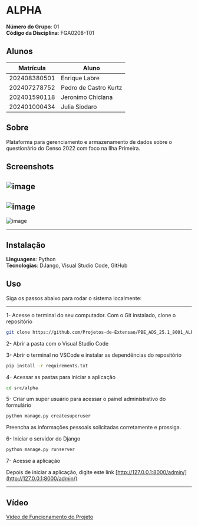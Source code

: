 # ALPHA

**Número do Grupo**: 01<br>
**Código da Disciplina**: FGA0208-T01<br>

## Alunos
|Matrícula | Aluno |
| -- | -- |
| 202408380501  |  Enrique Labre |
| 202407278752  |  Pedro de Castro Kurtz |
| 202401590118  |  Jeronimo Chiclana |
| 202401000434  |  Julia Siodaro |

## Sobre 
Plataforma para gerenciamento e armazenamento de dados sobre o questionário do Censo 2022 com foco na Ilha Primeira.

## Screenshots
![image](https://github.com/user-attachments/assets/8ed5035f-bf0d-4510-a4ad-f903b769e719)
-
![image](https://github.com/user-attachments/assets/207317d1-d60e-444e-9ba7-aca6c89972ae)
-
![image](https://github.com/user-attachments/assets/c6b5d510-eaa6-4ceb-b036-ed4dd4cc9e99)

---

## Instalação 
**Linguagens**: Python<br>
**Tecnologias**: DJango, Visual Studio Code, GitHub<br>

## Uso 
Siga os passos abaixo para rodar o sistema localmente:

---

1- Acesse o terminal do seu computador. Com o Git instalado, clone o repositório
```bash
git clone https://github.com/Projetos-de-Extensao/PBE_ADS_25.1_8001_ALPHA.git
```

2- Abrir a pasta com o Visual Studio Code

3- Abrir o terminal no VSCode e instalar as dependências do repositório
```bash
pip install -r requirements.txt
```

4- Acessar as pastas para iniciar a aplicação
```bash
cd src/alpha
```

5- Criar um super usuário para acessar o painel administrativo do formulário
```bash
python manage.py createsuperuser
```
Preencha as informações pessoais solicitadas corretamente e prossiga.

6- Iniciar o servidor do Django
```bash
python manage.py runserver
```

7- Acesse a aplicação

Depois de iniciar a aplicação, digite este link [http://127.0.0.1:8000/admin/](http://127.0.0.1:8000/admin/)

---

## Vídeo
[Vídeo de Funcionamento do Projeto](https://www.youtube.com/watch?v=nOv-7iZqYm8)
